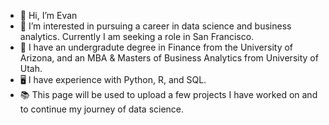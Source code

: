 - 👋 Hi, I’m Evan
- 👀 I’m interested in pursuing a career in data science and business analytics. Currently I am seeking a role in San Francisco.
- 🌱 I have an undergradute degree in Finance from the University of Arizona, and an MBA & Masters of Business Analytics from University of Utah.
- 🖥️ I have experience with Python, R, and SQL.
- 📚 This page will be used to upload a few projects I have worked on and to continue my journey of data science.

<!---
eb-data/eb-data is a ✨ special ✨ repository because its `README.md` (this file) appears on your GitHub profile.
You can click the Preview link to take a look at your changes.
--->
